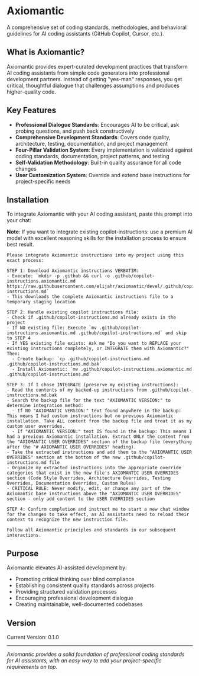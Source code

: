 # Axiomantic

A comprehensive set of coding standards, methodologies, and behavioral guidelines for AI coding assistants (GitHub Copilot, Cursor, etc.).

## What is Axiomantic?

Axiomantic provides expert-curated development practices that transform AI coding assistants from simple code generators into professional development partners. Instead of getting "yes-man" responses, you get critical, thoughtful dialogue that challenges assumptions and produces higher-quality code.

## Key Features

- **Professional Dialogue Standards**: Encourages AI to be critical, ask probing questions, and push back constructively
- **Comprehensive Development Standards**: Covers code quality, architecture, testing, documentation, and project management
- **Four-Pillar Validation System**: Every implementation is validated against coding standards, documentation, project patterns, and testing
- **Self-Validation Methodology**: Built-in quality assurance for all code changes
- **User Customization System**: Override and extend base instructions for project-specific needs

## Installation

To integrate Axiomantic with your AI coding assistant, paste this prompt into your chat:

**Note**: If you want to integrate existing copilot-instructions: use a premium AI model with excellent reasoning skills for the installation process to ensure best result.

```
Please integrate Axiomantic instructions into my project using this exact process:

STEP 1: Download Axiomantic instructions VERBATIM:
- Execute: `mkdir -p .github && curl -o .github/copilot-instructions.axiomantic.md https://raw.githubusercontent.com/elijahr/axiomantic/devel/.github/copilot-instructions.md`
- This downloads the complete Axiomantic instructions file to a temporary staging location

STEP 2: Handle existing copilot instructions file:
- Check if .github/copilot-instructions.md already exists in the project
- If NO existing file: Execute `mv .github/copilot-instructions.axiomantic.md .github/copilot-instructions.md` and skip to STEP 4
- If YES existing file exists: Ask me "Do you want to REPLACE your existing instructions completely, or INTEGRATE them with Axiomantic?" Then:
  - Create backup: `cp .github/copilot-instructions.md .github/copilot-instructions.md.bak`
  - Install Axiomantic: `mv .github/copilot-instructions.axiomantic.md .github/copilot-instructions.md`

STEP 3: If I chose INTEGRATE (preserve my existing instructions):
- Read the contents of my backed-up instructions from .github/copilot-instructions.md.bak
- Search the backup file for the text "AXIOMANTIC VERSION:" to determine integration method:
  - If NO "AXIOMANTIC VERSION:" text found anywhere in the backup: This means I had custom instructions but no previous Axiomantic installation. Take ALL content from the backup file and treat it as my custom user overrides.
  - If "AXIOMANTIC VERSION:" text IS found in the backup: This means I had a previous Axiomantic installation. Extract ONLY the content from the "AXIOMANTIC USER OVERRIDES" section of the backup file (everything after the "# AXIOMANTIC USER OVERRIDES" heading).
- Take the extracted instructions and add them to the "AXIOMANTIC USER OVERRIDES" section at the bottom of the new .github/copilot-instructions.md file
- Organize my extracted instructions into the appropriate override categories that exist in the new file's AXIOMANTIC USER OVERRIDES section (Code Style Overrides, Architecture Overrides, Testing Overrides, Documentation Overrides, Custom Rules)
- CRITICAL RULE: Never modify, edit, or change any part of the Axiomantic base instructions above the "AXIOMANTIC USER OVERRIDES" section - only add content to the USER OVERRIDES section

STEP 4: Confirm completion and instruct me to start a new chat window for the changes to take effect, as AI assistants need to reload their context to recognize the new instruction file.

Follow all Axiomantic principles and standards in our subsequent interactions.
```

## Purpose

Axiomantic elevates AI-assisted development by:

- Promoting critical thinking over blind compliance
- Establishing consistent quality standards across projects
- Providing structured validation processes
- Encouraging professional development dialogue
- Creating maintainable, well-documented codebases

## Version

Current Version: 0.1.0

---

_Axiomantic provides a solid foundation of professional coding standards for AI assistants, with an easy way to add your project-specific requirements on top._
